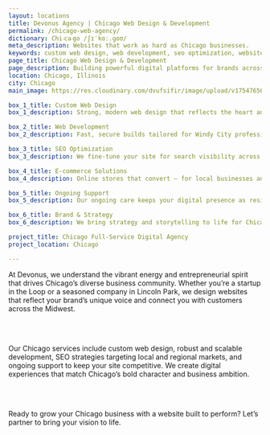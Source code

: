 ```yaml
---
layout: locations
title: Devonus Agency | Chicago Web Design & Development
permalink: /chicago-web-agency/
dictionary: Chi‧ca‧go /ʃɪˈkɑː.ɡoʊ/
meta_description: Websites that work as hard as Chicago businesses.
keywords: custom web design, web development, seo optimization, website maintenance, chicago web design, chicago Illinois
page_title: Chicago Web Design & Development
page_description: Building powerful digital platforms for brands across the Windy City.
location: Chicago, Illinois
city: Chicago
main_image: https://res.cloudinary.com/dvufsifir/image/upload/v1754765647/chicago_g3dpfv.webp

box_1_title: Custom Web Design
box_1_description: Strong, modern web design that reflects the heart and grit of Chicago brands.

box_2_title: Web Development
box_2_description: Fast, secure builds tailored for Windy City professionals and entrepreneurs.

box_3_title: SEO Optimization
box_3_description: We fine-tune your site for search visibility across Chicago and the Midwest.

box_4_title: E-commerce Solutions
box_4_description: Online stores that convert — for local businesses and e-commerce pros alike.

box_5_title: Ongoing Support
box_5_description: Our ongoing care keeps your digital presence as resilient as your business.

box_6_title: Brand & Strategy
box_6_description: We bring strategy and storytelling to life for Chicago companies ready to grow.

project_title: Chicago Full-Service Digital Agency
project_location: Chicago

---
```


At Devonus, we understand the vibrant energy and entrepreneurial spirit that drives Chicago’s diverse business community. Whether you’re a startup in the Loop or a seasoned company in Lincoln Park, we design websites that reflect your brand’s unique voice and connect you with customers across the Midwest.

<br>  
<br>

Our Chicago services include custom web design, robust and scalable development, SEO strategies targeting local and regional markets, and ongoing support to keep your site competitive. We create digital experiences that match Chicago’s bold character and business ambition.

<br>  
<br>

Ready to grow your Chicago business with a website built to perform? Let’s partner to bring your vision to life.
